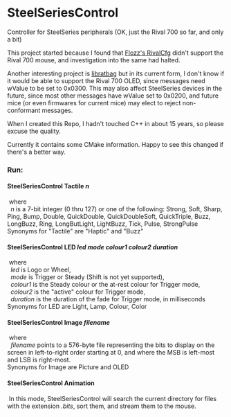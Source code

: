 # SteelSeriesControl
Controller for SteelSeries peripherals (OK, just the Rival 700 so far, and only a bit)

This project started because I found that [Flozz's RivalCfg](https://github.com/flozz/rivalcfg) didn't support the Rival 700 mouse, and investigation into the same had halted.

Another interesting project is [libratbag](https://github.com/libratbag/libratbag) but in its current form, I don't know if it would be able to support the Rival 700 OLED, since messages need wValue to be set to 0x0300. This may also affect SteelSeries devices in the future, since most other messages have wValue set to 0x0200, and future mice (or even firmwares for current mice) may elect to reject non-conformant messages.

When I created this Repo, I hadn't touched C++ in about 15 years, so please excuse the quality.

Currently it contains some CMake information. Happy to see this changed if there's a better way.

### Run:

#### SteelSeriesControl Tactile _n_
&nbsp;where<br>
&nbsp;&nbsp;_n_ is a 7-bit integer (0 thru 127) or one of the following: Strong, Soft, Sharp, Ping, Bump, Double, QuickDouble, QuickDoubleSoft, QuickTriple, Buzz, LongBuzz, Ring, LongButLight, LightBuzz, Tick, Pulse, StrongPulse<br>
Synonyms for "Tactile" are "Haptic" and "Buzz"

#### SteelSeriesControl LED _led_ _mode_ _colour1_ _colour2_ _duration_
&nbsp;where<br>
&nbsp;&nbsp;_led_ is Logo or Wheel,<br>
&nbsp;&nbsp;_mode_ is Trigger or Steady (Shift is not yet supported),<br>
&nbsp;&nbsp;_colour1_ is the Steady colour or the at-rest colour for Trigger mode,<br>
&nbsp;&nbsp;_colour2_ is the "active" colour for Trigger mode,<br>
&nbsp;&nbsp;_duration_ is the duration of the fade for Trigger mode, in milliseconds<br>
Synonyms for LED are Light, Lamp, Colour, Color

#### SteelSeriesControl Image _filename_
&nbsp;where<br>
&nbsp;&nbsp;_filename_ points to a 576-byte file representing the bits to display on the screen in left-to-right order starting at 0, and where the MSB is left-most and LSB is right-most.<br>
Synonyms for Image are Picture and OLED

#### SteelSeriesControl Animation
&nbsp;In this mode, SteelSeriesControl will search the current directory for files with the extension *.bits*, sort them, and stream them to the mouse.
